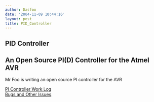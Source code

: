 ```yaml
---
author: Dasfoo
date: '2004-11-09 10:44:16'
layout: post
title: PID_Controller
---
```


## PID Controller

An Open Source PI(D) Controller for the Atmel AVR
----

Mr Foo is writing an open source PI controller for the AVR

[PI Controller Work Log](PI_Controller_Work_Log.html)<br>
[Bugs and Other Issues](Bugs_and_Other_Issues.html)<br>


